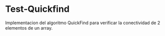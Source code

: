 # Test-Quickfind
Implementacion del algoritmo QuickFind para verificar la conectividad de 2 elementos de un array.
